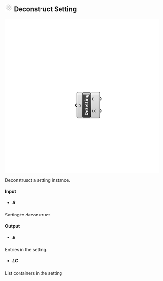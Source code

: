 ## ![](../../images/icons/Deconstruct_Setting.png) Deconstruct Setting

![](../../images/components/Deconstruct_Setting.png)

Deconstrusct a setting instance.

#### Input
* ##### S 
Setting to deconstruct

#### Output
* ##### E
Entries in the setting.
* ##### LC
List containers in the setting
